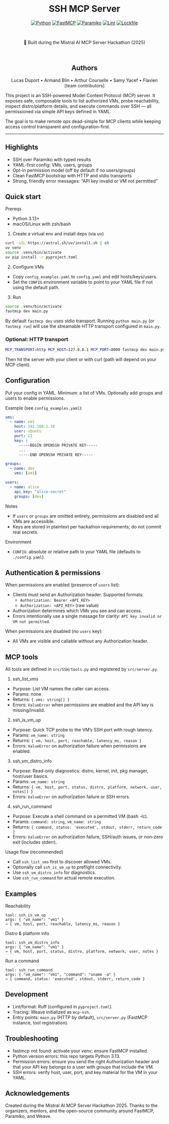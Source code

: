 <div align="center">

# SSH MCP Server

[![Python](https://img.shields.io/badge/Python-3.13-3776AB?logo=python&logoColor=white)](pyproject.toml)
[![FastMCP](https://img.shields.io/badge/Framework-FastMCP-8A2BE2)](https://github.com/fastmcp/fastmcp)
[![Paramiko](https://img.shields.io/badge/SSH-Paramiko-2E8B57)](https://www.paramiko.org/)
[![Lint](https://img.shields.io/badge/Lint-Ruff-46A9E1)](https://github.com/astral-sh/ruff)
[![Lockfile](https://img.shields.io/badge/Deps-uv.lock-000000)](uv.lock)

<br/>

🚀 Built during the Mistral AI MCP Server Hackathon (2025)

<br/>

## Authors

Lucas Duport • Armand Blin • Arthur Courselle • Samy Yacef • Flavien [team contributors]

</div>

This project is an SSH-powered Model Context Protocol (MCP) server. It exposes safe, composable tools to list authorized VMs, probe reachability, inspect distro/platform details, and execute commands over SSH — all permissioned via simple API keys defined in YAML.

The goal is to make remote ops dead-simple for MCP clients while keeping access control transparent and configuration-first.

---

## Highlights
- SSH over Paramiko with typed results
- YAML-first config: VMs, users, groups
- Opt-in permission model (off by default if no users/groups)
- Clean FastMCP bootstrap with HTTP and stdio transports
- Strong, friendly error messages: “API key invalid or VM not permitted”

## Quick start

Prereqs
- Python 3.13+
- macOS/Linux with zsh/bash

1) Create a virtual env and install deps (via uv)

```bash
curl -sSL https://astral.sh/uv/install.sh | sh
uv venv
source .venv/bin/activate
uv pip install -r pyproject.toml
```

2) Configure VMs

- Copy `config_examples.yaml` to `config.yaml` and edit hosts/keys/users.
- Set the `CONFIG` environment variable to point to your YAML file if not using the default path.

3) Run

```bash
source .venv/bin/activate
fastmcp dev main.py
```

By default `fastmcp dev` uses stdio transport. Running `python main.py` (or `fastmcp run`) will use the streamable HTTP transport configured in `main.py`.

### Optional: HTTP transport

```bash
MCP_TRANSPORT=http MCP_HOST=127.0.0.1 MCP_PORT=8000 fastmcp dev main.py
```

Then hit the server with your client or with curl (path will depend on your MCP client).

## Configuration

Put your config in YAML. Minimum: a list of VMs. Optionally add groups and users to enable permissions.

Example (see `config_examples.yaml`):

```yaml
vms:
  - name: vm1
    host: 192.168.1.10
    user: ubuntu
    port: 22
    key: |
      -----BEGIN OPENSSH PRIVATE KEY-----
      ...
      -----END OPENSSH PRIVATE KEY-----

groups:
  - name: dev
    vms: [vm1]

users:
  - name: alice
    api_key: "alice-secret"
    groups: [dev]
```

Notes
- If `users` or `groups` are omitted entirely, permissions are disabled and all VMs are accessible.
- Keys are stored in plaintext per hackathon requirements; do not commit real secrets.

Environment
- `CONFIG`: absolute or relative path to your YAML file (defaults to `./config.yaml`).

## Authentication & permissions

When permissions are enabled (presence of `users` list):
- Clients must send an Authorization header. Supported formats:
  - `Authorization: Bearer <API_KEY>`
  - `Authorization: <API_KEY>` (raw value)
- Authorization determines which VMs you see and can access.
- Errors intentionally use a single message for clarity: `API key invalid or VM not permitted`.

When permissions are disabled (no `users` key):
- All VMs are visible and callable without any Authorization header.

## MCP tools

All tools are defined in `src/SSH/tools.py` and registered by `src/server.py`.

1) ssh_list_vms
- Purpose: List VM names the caller can access.
- Params: none
- Returns: `{ vms: string[] }`
- Errors: `ValueError` when permissions are enabled and the API key is missing/invalid.

2) ssh_is_vm_up
- Purpose: Quick TCP probe to the VM’s SSH port with rough latency.
- Params: `vm_name: string`
- Returns: `{ vm, host, port, reachable, latency_ms, reason }`
- Errors: `ValueError` on authorization failure when permissions are enabled.

3) ssh_vm_distro_info
- Purpose: Read-only diagnostics: distro, kernel, init, pkg manager, host/user basics.
- Params: `vm_name: string`
- Returns: `{ vm, host, port, status, distro, platform, network, user, notes[] }`
- Errors: `ValueError` on authorization failure or SSH errors.

4) ssh_run_command
- Purpose: Execute a shell command on a permitted VM (bash -lc).
- Params: `command: string`, `vm_name: string`
- Returns: `{ command, status: 'executed', stdout, stderr, return_code }`
- Errors: `ValueError` on authorization failure, SSH/auth issues, or non-zero exit (includes stderr).

Usage flow (recommended)
- Call `ssh_list_vms` first to discover allowed VMs.
- Optionally call `ssh_is_vm_up` to preflight connectivity.
- Use `ssh_vm_distro_info` for diagnostics.
- Use `ssh_run_command` for actual remote execution.

## Examples

Reachability
```
tool: ssh_is_vm_up
args: { "vm_name": "vm1" }
→ { vm, host, port, reachable, latency_ms, reason }
```

Distro & platform info
```
tool: ssh_vm_distro_info
args: { "vm_name": "vm1" }
→ { vm, host, port, status, distro, platform, network, user, notes }
```

Run a command
```
tool: ssh_run_command
args: { "vm_name": "vm1", "command": "uname -a" }
→ { command, status: 'executed', stdout, stderr, return_code }
```

## Development
- Lint/format: Ruff (configured in `pyproject.toml`).
- Tracing: Weave initialized as `mcp-ssh`.
- Entry points: `main.py` (HTTP by default), `src/server.py` (FastMCP instance, tool registration).

## Troubleshooting
- fastmcp not found: activate your venv; ensure FastMCP installed.
- Python version errors: this repo targets Python 3.13.
- Permission errors: ensure you send the right Authorization header and that your API key belongs to a user with groups that include the VM.
- SSH errors: verify host, user, port, and key material for the VM in your YAML.

## Acknowledgements
Created during the Mistral AI MCP Server Hackathon 2025. Thanks to the organizers, mentors, and the open-source community around FastMCP, Paramiko, and Weave.
